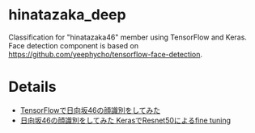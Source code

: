 # hinatazaka_deep
Classification for "hinatazaka46" member using TensorFlow and Keras.
Face detection component is based on https://github.com/yeephycho/tensorflow-face-detection.

# Details
- [TensorFlowで日向坂46の顔識別をしてみた](https://tsu-tech.hatenablog.com/entry/2019/05/02/104655)
- [日向坂46の顔識別をしてみた KerasでResnet50によるfine tuning](https://tsu-tech.hatenablog.com/entry/2019/05/11/183827)
